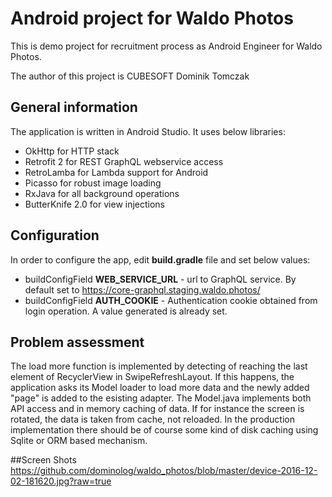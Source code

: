 # Android project for Waldo Photos 

This is demo project for recruitment process as Android Engineer for Waldo Photos.

The author of this project is CUBESOFT Dominik Tomczak

## General information

The application is written in Android Studio. It uses below libraries:

* OkHttp for HTTP stack
* Retrofit 2 for REST GraphQL webservice access
* RetroLamba for Lambda support for Android
* Picasso for robust image loading
* RxJava for all background operations
* ButterKnife 2.0 for view injections

## Configuration
In order to configure the app, edit **build.gradle** file and set below values:

* buildConfigField **WEB_SERVICE_URL** - url to GraphQL service. By default set to https://core-graphql.staging.waldo.photos/
* buildConfigField **AUTH_COOKIE** - Authentication cookie obtained from login operation. A value generated is already set.

## Problem assessment
The load more function is implemented by detecting of reaching the last element of RecyclerView in SwipeRefreshLayout. If this happens, the application asks its Model loader to load more data and the newly added "page" is added to the 
esisting adapter. The Model.java implements both API access and in memory caching of data. If for instance the screen is rotated, the data is taken from cache, not reloaded. In the production implementation
there should be of course some kind of disk caching using Sqlite or ORM based mechanism.

##Screen Shots
https://github.com/dominolog/waldo_photos/blob/master/device-2016-12-02-181620.jpg?raw=true
